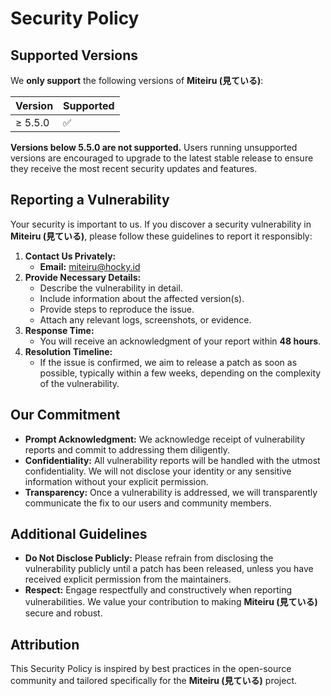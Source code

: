 # Security Policy

## Supported Versions

We **only support** the following versions of **Miteiru (見ている)**:

| Version | Supported          |
| ------- | ------------------ |
| ≥ 5.5.0 | :white_check_mark: |

**Versions below 5.5.0 are not supported.** Users running unsupported versions are encouraged to upgrade to the latest stable release to ensure they receive the most recent security updates and features.

## Reporting a Vulnerability

Your security is important to us. If you discover a security vulnerability in **Miteiru (見ている)**, please follow these guidelines to report it responsibly:

1. **Contact Us Privately:**
   - **Email:** [miteiru@hocky.id](mailto:miteiru@hocky.id)
2. **Provide Necessary Details:**
   - Describe the vulnerability in detail.
   - Include information about the affected version(s).
   - Provide steps to reproduce the issue.
   - Attach any relevant logs, screenshots, or evidence.
3. **Response Time:**
   - You will receive an acknowledgment of your report within **48 hours**.
4. **Resolution Timeline:**
   - If the issue is confirmed, we aim to release a patch as soon as possible, typically within a few weeks, depending on the complexity of the vulnerability.

## Our Commitment

- **Prompt Acknowledgment:** We acknowledge receipt of vulnerability reports and commit to addressing them diligently.
- **Confidentiality:** All vulnerability reports will be handled with the utmost confidentiality. We will not disclose your identity or any sensitive information without your explicit permission.
- **Transparency:** Once a vulnerability is addressed, we will transparently communicate the fix to our users and community members.

## Additional Guidelines

- **Do Not Disclose Publicly:** Please refrain from disclosing the vulnerability publicly until a patch has been released, unless you have received explicit permission from the maintainers.
- **Respect:** Engage respectfully and constructively when reporting vulnerabilities. We value your contribution to making **Miteiru (見ている)** secure and robust.

## Attribution

This Security Policy is inspired by best practices in the open-source community and tailored specifically for the **Miteiru (見ている)** project.
